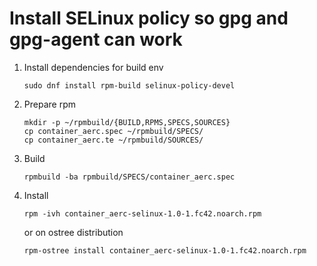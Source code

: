 # Install SELinux policy so gpg and gpg-agent can work

1. Install dependencies for build env

   ```text
   sudo dnf install rpm-build selinux-policy-devel
   ```

2. Prepare rpm

   ```text
   mkdir -p ~/rpmbuild/{BUILD,RPMS,SPECS,SOURCES}
   cp container_aerc.spec ~/rpmbuild/SPECS/
   cp container_aerc.te ~/rpmbuild/SOURCES/
   ```

3. Build

   ```text
   rpmbuild -ba rpmbuild/SPECS/container_aerc.spec
   ```

4. Install

   ```text
   rpm -ivh container_aerc-selinux-1.0-1.fc42.noarch.rpm
   ```

   or on ostree distribution

   ```text
   rpm-ostree install container_aerc-selinux-1.0-1.fc42.noarch.rpm
   ```
